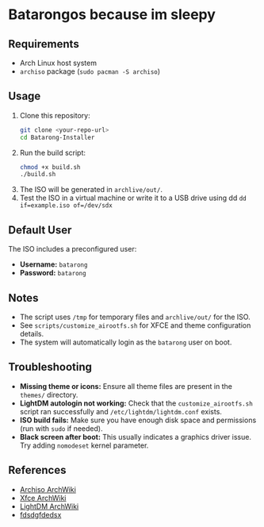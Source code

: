 # Batarongos because im sleepy

## Requirements
- Arch Linux host system
- `archiso` package (`sudo pacman -S archiso`)

## Usage
1. Clone this repository:
   ```bash
   git clone <your-repo-url>
   cd Batarong-Installer
   ```
2. Run the build script:
   ```bash
   chmod +x build.sh
   ./build.sh
   ```
3. The ISO will be generated in `archlive/out/`.
4. Test the ISO in a virtual machine or write it to a USB drive using dd `dd if=example.iso of=/dev/sdx`

## Default User
The ISO includes a preconfigured user:
- **Username:** `batarong`
- **Password:** `batarong`

## Notes
- The script uses `/tmp` for temporary files and `archlive/out/` for the ISO.
- See `scripts/customize_airootfs.sh` for XFCE and theme configuration details.
- The system will automatically login as the `batarong` user on boot.

## Troubleshooting
- **Missing theme or icons:** Ensure all theme files are present in the `themes/` directory.
- **LightDM autologin not working:** Check that the `customize_airootfs.sh` script ran successfully and `/etc/lightdm/lightdm.conf` exists.
- **ISO build fails:** Make sure you have enough disk space and permissions (run with `sudo` if needed).
- **Black screen after boot:** This usually indicates a graphics driver issue. Try adding `nomodeset` kernel parameter.

## References
- [Archiso ArchWiki](https://wiki.archlinux.org/title/Archiso)
- [Xfce ArchWiki](https://wiki.archlinux.org/title/Xfce)
- [LightDM ArchWiki](https://wiki.archlinux.org/title/LightDM)
- [fdsdgfdedsx](https://en.wikipedia.org/wiki/Justin_Bieber)
